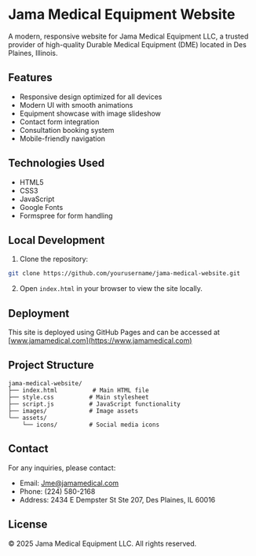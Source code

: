 # Jama Medical Equipment Website

A modern, responsive website for Jama Medical Equipment LLC, a trusted provider of high-quality Durable Medical Equipment (DME) located in Des Plaines, Illinois.

## Features

- Responsive design optimized for all devices
- Modern UI with smooth animations
- Equipment showcase with image slideshow
- Contact form integration
- Consultation booking system
- Mobile-friendly navigation

## Technologies Used

- HTML5
- CSS3
- JavaScript
- Google Fonts
- Formspree for form handling

## Local Development

1. Clone the repository:
```bash
git clone https://github.com/yourusername/jama-medical-website.git
```

2. Open `index.html` in your browser to view the site locally.

## Deployment

This site is deployed using GitHub Pages and can be accessed at [www.jamamedical.com](https://www.jamamedical.com)

## Project Structure

```
jama-medical-website/
├── index.html          # Main HTML file
├── style.css          # Main stylesheet
├── script.js          # JavaScript functionality
├── images/            # Image assets
└── assets/
    └── icons/         # Social media icons
```

## Contact

For any inquiries, please contact:
- Email: Jme@jamamedical.com
- Phone: (224) 580-2168
- Address: 2434 E Dempster St Ste 207, Des Plaines, IL 60016

## License

© 2025 Jama Medical Equipment LLC. All rights reserved. 